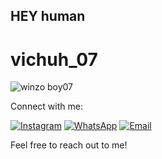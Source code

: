 ## HEY human
# vichuh_07
![winzo boy07](https://ibb.co/6Y9g5kp)

Connect with me:

[![Instagram](https://img.shields.io/badge/Instagram-vichuh-orange?style=for-the-badge&logo=instagram&logoColor=white)](https://www.instagram.com/vichuh_07/
)
[![WhatsApp](https://img.shields.io/badge/WhatsApp-vichuh-brightgreen?style=for-the-badge&logo=whatsapp&logoColor=white)](http://wa.me/+919961753799)
[![Email](https://img.shields.io/badge/Email-vichuh-blue?style=for-the-badge&logo=gmail&logoColor=white)](mailto:vichuhwonzo@gmail.com)

Feel free to reach out to me!
